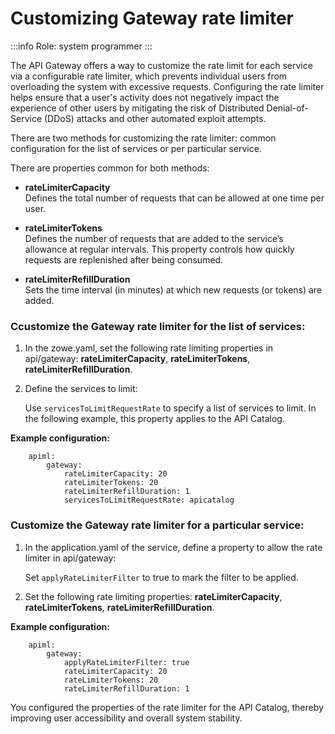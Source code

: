 # Customizing Gateway rate limiter

:::info Role: system programmer
:::

The API Gateway offers a way to customize the rate limit for each service via a configurable rate limiter, which prevents individual users from overloading the system with excessive requests.  Configuring the rate limiter helps ensure that a user's activity does not negatively impact the experience of other users by mitigating the risk of Distributed Denial-of-Service (DDoS) attacks and other automated exploit attempts. 

There are two methods for customizing the rate limiter: common configuration for the list of services or per particular service. 

There are properties common for both methods:

   * **rateLimiterCapacity**  
  Defines the total number of requests that can be allowed at one time per user.

   * **rateLimiterTokens**  
  Defines the number of requests that are added to the service’s allowance at regular intervals. This property controls how quickly requests are replenished after being consumed.

   * **rateLimiterRefillDuration**  
  Sets the time interval (in minutes) at which new requests (or tokens) are added.

### Ccustomize the Gateway rate limiter for the list of services:

1. In the zowe.yaml, set the following rate limiting properties in api/gateway:
   **rateLimiterCapacity**, **rateLimiterTokens**, **rateLimiterRefillDuration**.


2. Define the services to limit:

   Use `servicesToLimitRequestRate` to specify a list of services to limit. In the following example, this property applies to the API Catalog. 


**Example configuration:**
```
    apiml:
        gateway: 
            rateLimiterCapacity: 20
            rateLimiterTokens: 20
            rateLimiterRefillDuration: 1
            servicesToLimitRequestRate: apicatalog
```

### Customize the Gateway rate limiter for a particular service:


1. In the application.yaml of the service, define a property to allow the rate limiter in api/gateway:
    
    Set `applyRateLimiterFilter` to true to mark the filter to be applied.

2. Set the following rate limiting properties:
   **rateLimiterCapacity**, **rateLimiterTokens**, **rateLimiterRefillDuration**.


**Example configuration:**
```
    apiml:
        gateway: 
            applyRateLimiterFilter: true
            rateLimiterCapacity: 20
            rateLimiterTokens: 20
            rateLimiterRefillDuration: 1
```

You configured the properties of the rate limiter for the API Catalog, thereby improving user accessibility and overall system stability. 
